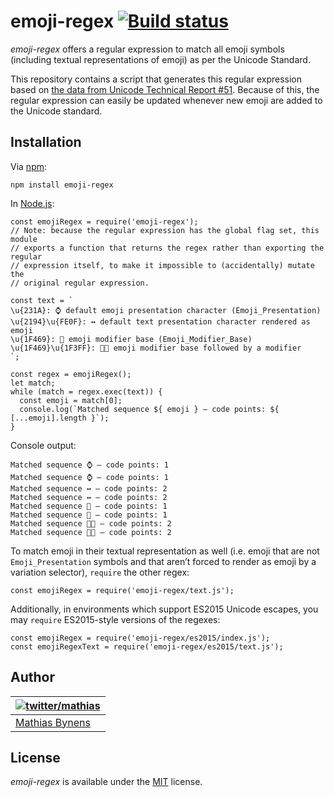emoji-regex [![Build status](https://travis-ci.org/mathiasbynens/emoji-regex.svg?branch=master)](https://travis-ci.org/mathiasbynens/emoji-regex)
=================================================================================================================================================

*emoji-regex* offers a regular expression to match all emoji symbols (including textual representations of emoji) as per the Unicode Standard.

This repository contains a script that generates this regular expression based on [the data from Unicode Technical Report \#51](https://github.com/mathiasbynens/unicode-tr51). Because of this, the regular expression can easily be updated whenever new emoji are added to the Unicode standard.

Installation
------------

Via [npm](https://www.npmjs.com/):

    npm install emoji-regex

In [Node.js](https://nodejs.org/):

    const emojiRegex = require('emoji-regex');
    // Note: because the regular expression has the global flag set, this module
    // exports a function that returns the regex rather than exporting the regular
    // expression itself, to make it impossible to (accidentally) mutate the
    // original regular expression.

    const text = `
    \u{231A}: ⌚ default emoji presentation character (Emoji_Presentation)
    \u{2194}\u{FE0F}: ↔️ default text presentation character rendered as emoji
    \u{1F469}: 👩 emoji modifier base (Emoji_Modifier_Base)
    \u{1F469}\u{1F3FF}: 👩🏿 emoji modifier base followed by a modifier
    `;

    const regex = emojiRegex();
    let match;
    while (match = regex.exec(text)) {
      const emoji = match[0];
      console.log(`Matched sequence ${ emoji } — code points: ${ [...emoji].length }`);
    }

Console output:

    Matched sequence ⌚ — code points: 1
    Matched sequence ⌚ — code points: 1
    Matched sequence ↔️ — code points: 2
    Matched sequence ↔️ — code points: 2
    Matched sequence 👩 — code points: 1
    Matched sequence 👩 — code points: 1
    Matched sequence 👩🏿 — code points: 2
    Matched sequence 👩🏿 — code points: 2

To match emoji in their textual representation as well (i.e. emoji that are not `Emoji_Presentation` symbols and that aren’t forced to render as emoji by a variation selector), `require` the other regex:

    const emojiRegex = require('emoji-regex/text.js');

Additionally, in environments which support ES2015 Unicode escapes, you may `require` ES2015-style versions of the regexes:

    const emojiRegex = require('emoji-regex/es2015/index.js');
    const emojiRegexText = require('emoji-regex/es2015/text.js');

Author
------

<table><thead><tr class="header"><th><a href="https://twitter.com/mathias" title="Follow @mathias on Twitter"><img src="https://gravatar.com/avatar/24e08a9ea84deb17ae121074d0f17125?s=70" alt="twitter/mathias" /></a></th></tr></thead><tbody><tr class="odd"><td><a href="https://mathiasbynens.be/">Mathias Bynens</a></td></tr></tbody></table>

License
-------

*emoji-regex* is available under the [MIT](https://mths.be/mit) license.
